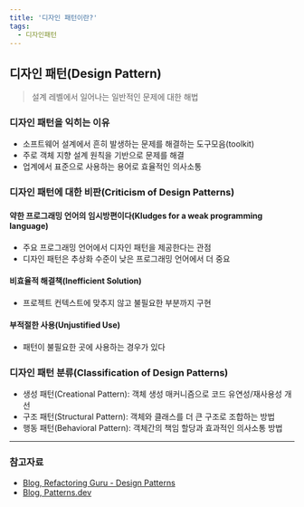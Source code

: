 ```yaml
---
title: '디자인 패턴이란?'
tags:
  - 디자인패턴
---
```


## 디자인 패턴(Design Pattern)

> 설계 레벨에서 일어나는 일반적인 문제에 대한 해법

### 디자인 패턴을 익히는 이유

- 소프트웨어 설계에서 흔히 발생하는 문제를 해결하는 도구모음(toolkit)
- 주로 객체 지향 설계 원칙을 기반으로 문제를 해결
- 업계에서 표준으로 사용하는 용어로 효율적인 의사소통

### 디자인 패턴에 대한 비판(Criticism of Design Patterns)

#### 약한 프로그래밍 언어의 임시방편이다(Kludges for a weak programming language)

- 주요 프로그래밍 언어에서 디자인 패턴을 제공한다는 관점
- 디자인 패턴은 추상화 수준이 낮은 프로그래밍 언어에서 더 중요

#### 비효율적 해결책(Inefficient Solution)

- 프로젝트 컨텍스트에 맞추지 않고 불필요한 부분까지 구현

#### 부적절한 사용(Unjustified Use)

- 패턴이 불필요한 곳에 사용하는 경우가 있다

### 디자인 패턴 분류(Classification of Design Patterns)

- 생성 패턴(Creational Pattern): 객체 생성 매커니즘으로 코드 유연성/재사용성 개선
- 구조 패턴(Structural Pattern): 객체와 클래스를 더 큰 구조로 조합하는 방법
- 행동 패턴(Behavioral Pattern): 객체간의 책임 할당과 효과적인 의사소통 방법

---

### 참고자료

- [Blog, Refactoring Guru - Design Patterns](https://refactoring.guru/design-patterns)
- [Blog, Patterns.dev](https://www.patterns.dev/)
